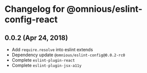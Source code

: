 # Changelog for @omnious/eslint-config-react

## 0.0.2 (Apr 24, 2018)

* Add `require.resolve` into eslint extends
* Dependency update `@omnious/eslint-config@0.0.2-rc0`
* Complete `eslint-plugin-react`
* Complete `eslint-plugin-jsx-a11y`
